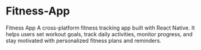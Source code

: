 # Fitness-App
Fitness App A cross-platform fitness tracking app built with React Native. It helps users set workout goals, track daily activities, monitor progress, and stay motivated with personalized fitness plans and reminders.
